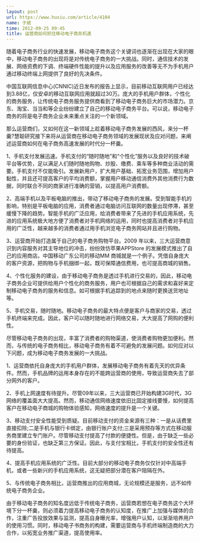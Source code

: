 ```yaml
---
layout: post
url: https://www.huxiu.com/article/4104
name: 于斌
time: 2012-09-25 09:45
title: 运营商如何抓住移动电子商务机遇
---
```

随着电子商务行业的快速发展，移动电子商务这个关键词也逐渐在出现在大家的眼中，移动电子商务的出现将是对传统电子商务的一大挑战。同时，通信技术的发展、网络资费的下调、终端硬件性能的提升以及应用服务的改善等无不为手机用户通过移动终端上网提供了良好的先决条件。

中国互联网信息中心(CNNIC)近日发布的报告上显示，目前移动互联网用户已经达到3.88亿，仅安卓的移动互联网应用就超过30万。庞大的手机用户群体，个性化的商务服务，让传统电子商务服务提供商看到了移动电子商务巨大的市场潜力。京东、淘宝、当当和等企业纷纷建立了自己的移动电子商务平台。可以说，移动电子商务的将是电子商务企业未来重点关注的一个新领域。

那么运营商们，又如何在这一新领域上趁着移动电子商务发展的西风，来分一杯羹?慧聪研究接下来将从运营商在移动电子商务领域的发展现状及应对问题，来阐述运营商如何在电子商务高速发展的时代分一杯羹。

1、手机支付发展迅速。手机支付的“随时随地”和“个性化”服务以及良好的技术破平台等优势，足以满足人们随时随地购物、炒股、缴费、乘车等多种商业活动的需要。手机支付不仅能吸引。发展新用户，扩大用户基础、拓宽业务范围，增加用户黏性，并且还可提高客户的平均消费额，掌握用户移动通信消费外其他消费行为数据，同时联合不同的商家进行准确的营销，以提高用户消费额。

2、高端手机以及平板电脑的推出，带动了移动电子商务的发展。受到智能手机的影响，特别是平板电脑的应用，消费者通过电脑访问互联网的数量出现停滞，甚至缓慢下降的趋势。智能手机的广泛应用，给消费者带来了先进的手机应用系统，先进的应用系统极大地方便了消费者对手机网络的运用，同时也提高消费者对手机应用的广泛性，越来越多的消费者通过用手机浏览电子商务网站并且进行购物。

3、运营商开始打造属于自己的电子商务购物平台。2009 年以来，三大运营商意识到内容服务对其主导地位的冲击，纷纷效仿苹果APPStore 的发展模式推出了自己的应用商店。中国移动广东公司的移动MM 商城就是一个例子。凭借自身庞大的客户资源，把购物与手机捆绑一起，既可保障通信费用，也可提高商城的销售。

4、个性化服务的建设，由于移动电子商务是透过手机进行交易的，因此，移动电子商务企业可提供给用户个性化的商务服务，用户也可根据自己的需求和喜好来定制移动电子商务的服务和信息。如可根据手机追踪到的地点来随时更换送货地址等。

5、手机交易，随时随地。移动电子商务的最大特点便是客户与商家的交易，透过手机终端来完成。因此，客户可以随时随地进行网络交易，大大提高了网购的便利性。

尽管移动电子商务的出现，丰富了消费者的购物渠道，使消费者购物更加便利。然而，与传统的电子商务相比，移动电子商务有着不可避免的发展问题。如何应对以下问题，成为移动电子商务发展的一大挑战。

1、运营商依托自身庞大的手机用户群体，发展移动电子商务有着先天的优异条件。然而，手机品牌的运用本身存在的不能跨运营商的使用，导致运营商失去了部分网外的客户。

2、手机上网速度有待提升。尽管09年以来，三大运营商已开始构建3G时代，3G网络的覆盖面大大提高。然而，移动通信网络速度依旧比固定接线要慢，如何提高客户在移动电子商城的购物体验感知，网络速度的提升是一个关键。

3、移动支付安全性能受到质疑。目前移动支付的资金来源有三种：一是从话费里直接扣除;二是手机与银行卡绑定，由银行账户支付;三是采用预存等方式在移动服务商里建立专门账户。尽管移动支付提高了付款的便捷性。但是，由于缺乏一些必要的身份验证，也缺乏第三方保证。因此，与支付宝相比，手机支付的安全性还有待提高。

4、提高手机应用系统的广泛性。目前大部分的移动电子商务仅仅针对中高端手机，或者一些新兴的手机应用系统，这无疑把部分潜在客户阻隔在外。

5、与传统电子商务相比，运营商推出的应用商城，无论规模还是服务，远不如传统电子商务企业。

由于移动电子商务的知名度远低于传统电子商务，运营商若想在电子商务这个大环境下分一杯羹，则必须着力提高移动电子商务的认知度，在推广上加强与媒体的合作，注重广告投放效果与监测，提高自身曝光率，增强用户认知，以渐渐培养用户的使用习惯。同时，移动电子书商务的构建，需要运营商与手机终端制造商的大力合作，以拓宽业务推广渠道，提高使用率。

